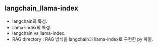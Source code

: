 ## langchain_llama-index
- langchain의 특성.
- llama-index의 특성.
- langchain vs llama-index.
- RAG directory : RAG 방식을 langchain과 llama-index로 구현한 py 파일.


